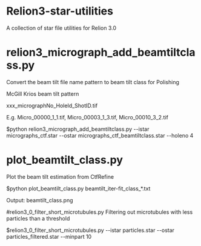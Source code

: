 # Relion3-star-utilities
A collection of star file utilities for Relion 3.0


# relion3_micrograph_add_beamtiltclass.py
Convert the beam tilt file name pattern to beam tilt class for Polishing

McGill Krios beam tilt pattern

  xxx_micrographNo_HoleId_ShotID.tif
 
  E.g. Micro_00000_1_1.tif, Micro_00003_1_3.tif, Micro_00010_3_2.tif

$python relion3_micrograph_add_beamtiltclass.py --istar micrographs_ctf.star --ostar micrographs_ctf_beamtiltclass.star --holeno 4

# plot_beamtilt_class.py
Plot the beam tilt estimation from CtfRefine

$python plot_beamtilt_class.py beamtilt_iter-fit_class_*.txt

Output: beamtilt_class.png

#relion3_0_filter_short_microtubules.py
Filtering out microtubules with less particles than a threshold

$relion3_0_filter_short_microtubules.py --istar particles.star --ostar particles_filtered.star --minpart 10



